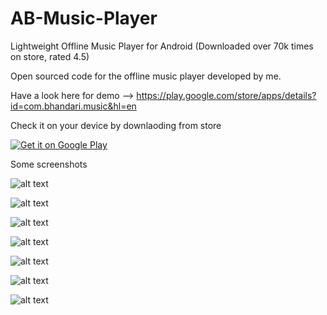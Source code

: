 # AB-Music-Player
Lightweight Offline Music Player for Android (Downloaded over 70k times on store, rated 4.5)

Open sourced code for the offline music player developed by me.

Have a look here for demo --> https://play.google.com/store/apps/details?id=com.bhandari.music&hl=en

Check it on your device by downlaoding from store

<a href="https://play.google.com/store/apps/details?id=com.bhandari.music">
  <img alt="Get it on Google Play"
       src="https://developer.android.com/images/brand/en_generic_rgb_wo_45.png" />
</a>

Some screenshots

![alt text](https://user-images.githubusercontent.com/16557921/39107795-2d027a34-46e2-11e8-943c-baa7e44292e8.jpg)

![alt text](https://user-images.githubusercontent.com/16557921/36733117-96c1a4ee-1bf5-11e8-8212-23d8a5f51151.png)

![alt text](https://user-images.githubusercontent.com/16557921/36733121-9c2b61f4-1bf5-11e8-9d02-b25e7841ee14.png)

![alt text](https://user-images.githubusercontent.com/16557921/36733136-a3d05c66-1bf5-11e8-875a-073c72cc5268.png)

![alt text](https://user-images.githubusercontent.com/16557921/36733140-a8155ca4-1bf5-11e8-97a3-2ff92fd9cd2a.png)

![alt text](https://user-images.githubusercontent.com/16557921/36733101-8cc96044-1bf5-11e8-9970-9c6e900e5ace.png)

![alt text](https://user-images.githubusercontent.com/16557921/36733108-912d90d8-1bf5-11e8-95e2-62d17c8e7900.png)
